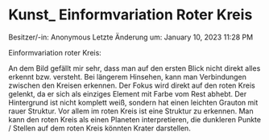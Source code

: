 # Kunst_ Einformvariation Roter Kreis

Besitzer/-in: Anonymous
Letzte Änderung um: January 10, 2023 11:28 PM

Einformvariation roter Kreis:

An dem Bild gefällt mir sehr, dass man auf den ersten Blick nicht direkt alles erkennt bzw. versteht. Bei längerem Hinsehen, kann man Verbindungen zwischen den Kreisen erkennen. Der Fokus wird direkt auf den roten Kreis gelenkt, da er sich als einziges Element mit Farbe vom Rest abhebt. Der Hintergrund ist nicht komplett weiß, sondern hat einen leichten Grauton mit rauer Struktur. Vor allem im roten Kreis ist eine Struktur zu erkennen. Man kann den roten Kreis als einen Planeten interpretieren, die dunkleren Punkte / Stellen auf dem roten Kreis könnten Krater darstellen.